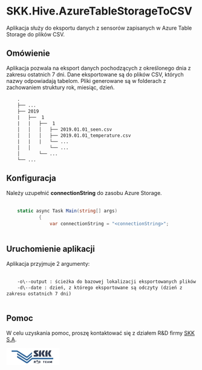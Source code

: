 # SKK.Hive.AzureTableStorageToCSV

Aplikacja służy do eksportu danych z sensorów zapisanych w Azure Table Storage do plików CSV.

## Omówienie

Aplikacja pozwala na eksport danych pochodzących z określonego dnia z zakresu ostatnich 7 dni.
Dane eksportowane są do plików CSV, których nazwy odpowiadają tabelom. Pliki generowane są w folderach z zachowaniem  struktury rok, miesiąc, dzień.

		.
		├── ...
		├── 2019
		|	├──  1                         
		|	|	├──  1
		│	│	│	├── 2019.01.01_seen.csv
		│	│	│	├── 2019.01.01_temperature.csv 
		|	|	|	└── ...
		│	│   	└── ...    
		│   	└── ...             
		└── ...



## Konfiguracja

Należy uzupełnić **connectionString** do zasobu Azure Storage.

``` C#

	static async Task Main(string[] args)
			{
				var connectionString = "<connectionString>";
				
```

## Uruchomienie aplikacji

Aplikacja przyjmuje 2 argumenty:

```

	-o\--output : ścieżka do bazowej lokalizacji eksportowanych plików
	-d\--date : dzień, z którego eksportowane są odczyty (dzień z zakresu ostatnich 7 dni)
 
```


## Pomoc
W celu uzyskania pomoc, proszę kontaktować się z działem R&D firmy [SKK S.A](https://www.skk.com.pl/pl/kontakt.html).

![RnD Logo](logo_RnD.jpg)
